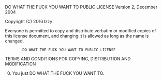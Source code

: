   DO WHAT THE FUCK YOU WANT TO PUBLIC LICENSE 
                    Version 2, December 2004 

 Copyright (C) 2016 Izzy

 Everyone is permitted to copy and distribute verbatim or modified 
 copies of this license document, and changing it is allowed as long 
 as the name is changed. 

            DO WHAT THE FUCK YOU WANT TO PUBLIC LICENSE 
   TERMS AND CONDITIONS FOR COPYING, DISTRIBUTION AND MODIFICATION 

  0. You just DO WHAT THE FUCK YOU WANT TO.